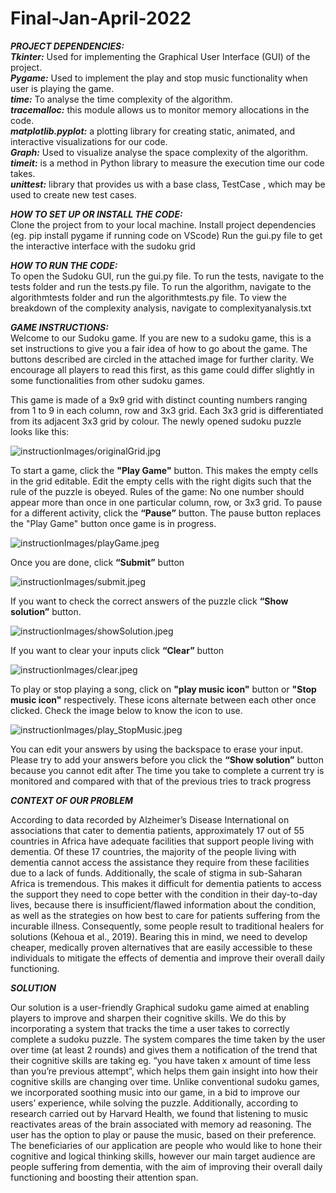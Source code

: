 # Final-Jan-April-2022

**_PROJECT DEPENDENCIES:_** \
**_Tkinter:_** Used for implementing the Graphical User Interface (GUI) of the project. \
**_Pygame:_** Used to implement the play and stop music functionality when user is playing the game. \
**_time:_** To analyse the time complexity of the algorithm. \
**_tracemalloc:_** this module allows us to monitor memory allocations in the code. \
**_matplotlib.pyplot:_** a plotting library for creating static, animated, and interactive visualizations for our code. \
**_Graph:_** Used to visualize analyse the space complexity of the algorithm. \
**_timeit:_**  is a method in Python library to measure the execution time our code takes. \
**_unittest:_** library that provides us with a base class, TestCase , which may be used to create new test cases. 

_**HOW TO SET UP OR INSTALL THE CODE:**_ \
Clone the project from to your local machine.
Install project dependencies (eg. pip install pygame if running code on VScode)
Run the gui.py file to get the interactive interface with the sudoku grid



_**HOW TO RUN THE CODE:**_ \
To open the Sudoku GUI, run the gui.py file.
To run the tests, navigate to the tests folder and run the tests.py file.
To run the algorithm, navigate to the algorithmtests folder and run the algorithmtests.py file. 
To view the breakdown of the complexity analysis, navigate to complexityanalysis.txt



_**GAME INSTRUCTIONS:**_ \
Welcome to our Sudoku game. If you are new to a sudoku game, this is a set instructions to give you a fair idea of 
how to go about the game. The buttons described are circled in the attached image for further clarity.
We encourage all players to read this first, as this game could differ slightly in some functionalities from other sudoku games.

This game is made of a 9x9 grid with distinct counting numbers ranging from 1 to 9 in each column, row and 3x3 grid.
Each 3x3 grid is differentiated from its adjacent 3x3 grid by colour. 
The newly opened sudoku puzzle looks like this: 

![instructionImages/originalGrid.jpg](instructionImages/originalGrid.jpg)

To start a game, click the **"Play Game"** button. This makes the empty cells in the grid editable.
Edit the empty cells with the right digits such that the rule of the puzzle is obeyed.
Rules of the game: No one number should appear more than once in one particular column, row, or 3x3 grid.
To pause for a different activity, click the **“Pause”** button.
The pause button replaces the "Play Game" button once game is in progress. 

![instructionImages/playGame.jpeg](instructionImages/playGame.jpeg)


Once you are done, click **“Submit”** button 

![instructionImages/submit.jpeg](instructionImages/submit.jpeg)


If you want to check the correct answers of the  puzzle click **“Show solution”** button. 

![instructionImages/showSolution.jpeg](instructionImages/showSolution.jpeg)


If you want to clear your inputs click **“Clear”** button 

![instructionImages/clear.jpeg](instructionImages/clear.jpeg)


To play or stop playing a song, click on **"play music icon"** button or **"Stop music icon"** respectively.
These icons alternate between each other once clicked. Check the image below to know the icon to use. 

![instructionImages/play_StopMusic.jpeg](instructionImages/play_StopMusic.jpeg)


You can edit your answers by using the backspace to erase your input. \
Please try to add your answers before you click the **“Show solution”** button because you cannot edit after
The time you take to complete a current try is monitored and compared with that of the previous tries to track progress

_**CONTEXT OF OUR PROBLEM**_

According to data recorded by Alzheimer’s Disease International on associations that cater to dementia patients,
approximately 17 out of 55 countries in Africa have adequate facilities that support people living with dementia.
Of these 17 countries,
the majority of the people living with dementia cannot access the assistance they require from these facilities due to a lack of funds.
Additionally, the scale of stigma in sub-Saharan Africa is tremendous.
This makes it difficult for dementia patients to access the support they need to cope better with the condition in their day-to-day lives,
because there is insufficient/flawed information about the condition,
as well as the strategies on how best to care for patients suffering from the incurable illness.
Consequently, some people result to traditional healers for solutions (Kehoua et al., 2019).
Bearing this in mind, we need to develop cheaper,
medically proven alternatives that are easily accessible to these individuals to mitigate the effects of dementia
and improve their overall daily functioning.

_**SOLUTION**_ 

Our solution is a user-friendly Graphical sudoku game aimed at enabling players to improve and sharpen their cognitive skills. 
We do this by incorporating a system that tracks the time a user takes to correctly complete a sudoku puzzle. 
The system compares the time taken by the user over time (at least 2 rounds)
and gives them a notification of the trend that their cognitive skills are taking 
eg. “you have taken x amount of time less than you’re previous attempt”, 
which helps them gain insight into how their cognitive skills are changing over time.
Unlike conventional sudoku games, we incorporated soothing music into our game,
in a bid to improve our users’ experience, while solving the puzzle. 
Additionally, according to research carried out by Harvard Health, 
we found that listening to music reactivates areas of the brain associated with memory ad reasoning. 
The user has the option to play or pause the music, based on their preference.
The beneficiaries of our application are people who would like to hone their cognitive and logical thinking skills, 
however our main target audience are people suffering from dementia, 
with the aim of improving their overall daily functioning and boosting their attention span.


